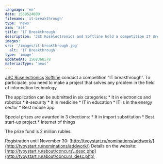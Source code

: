 ```yaml
---
language: 'en'
date: 1538524800
filename: 'it-breakthrough'
type: 'news'
aim: 'all'
title: 'IT Breakthrough'
description: 'JSC Roselectronics and Softline hold a competition IT Breakthrough.'
images:
src: '/images/it-breakthrough.jpg'
  alt: 'IT Breakthrough'
type: 'image'
updatedAt: 1568360578
materialType: 'news'
---
```

[JSC Ruselectronics](http://www.ruselectronics.ru) [Softline](https://vk.com/softlinecompany) conduct a competition “IT breakthrough”. To participate, you need to make a project that solves any problem in the field of information technology.

The application can be submitted in six categories: \* It in electronics and robotics \* it-security \* It in medicine \* IT in education \* IT is in the energy sector \* Best mobile app

Special prizes are awarded in 3 directions: \* It in import substitution \* Best start-up project \* Internet of things

The prize fund is 2 million rubles.

Registration until November 30: [http://tvoystart.ru/nominations/addwork/](http://tvoystart.ru/nominations/addwork/) Details on the website: [http://tvoystart.ru/about/concurs\_desc.php](http://tvoystart.ru/about/concurs_desc.php)
